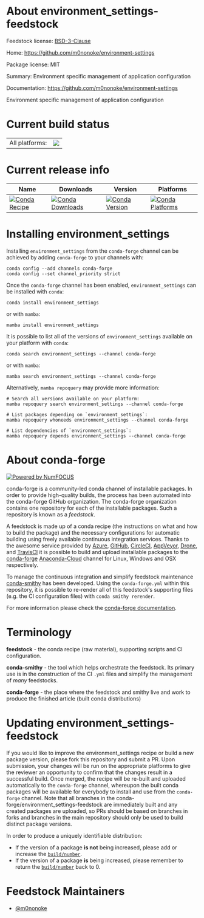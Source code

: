 About environment_settings-feedstock
====================================

Feedstock license: [BSD-3-Clause](https://github.com/conda-forge/environment_settings-feedstock/blob/main/LICENSE.txt)

Home: https://github.com/m0nonoke/environment-settings

Package license: MIT

Summary: Environment specific management of application configuration

Documentation: https://github.com/m0nonoke/environment-settings

Environment specific management of application configuration

Current build status
====================


<table><tr><td>All platforms:</td>
    <td>
      <a href="https://dev.azure.com/conda-forge/feedstock-builds/_build/latest?definitionId=19384&branchName=main">
        <img src="https://dev.azure.com/conda-forge/feedstock-builds/_apis/build/status/environment_settings-feedstock?branchName=main">
      </a>
    </td>
  </tr>
</table>

Current release info
====================

| Name | Downloads | Version | Platforms |
| --- | --- | --- | --- |
| [![Conda Recipe](https://img.shields.io/badge/recipe-environment_settings-green.svg)](https://anaconda.org/conda-forge/environment_settings) | [![Conda Downloads](https://img.shields.io/conda/dn/conda-forge/environment_settings.svg)](https://anaconda.org/conda-forge/environment_settings) | [![Conda Version](https://img.shields.io/conda/vn/conda-forge/environment_settings.svg)](https://anaconda.org/conda-forge/environment_settings) | [![Conda Platforms](https://img.shields.io/conda/pn/conda-forge/environment_settings.svg)](https://anaconda.org/conda-forge/environment_settings) |

Installing environment_settings
===============================

Installing `environment_settings` from the `conda-forge` channel can be achieved by adding `conda-forge` to your channels with:

```
conda config --add channels conda-forge
conda config --set channel_priority strict
```

Once the `conda-forge` channel has been enabled, `environment_settings` can be installed with `conda`:

```
conda install environment_settings
```

or with `mamba`:

```
mamba install environment_settings
```

It is possible to list all of the versions of `environment_settings` available on your platform with `conda`:

```
conda search environment_settings --channel conda-forge
```

or with `mamba`:

```
mamba search environment_settings --channel conda-forge
```

Alternatively, `mamba repoquery` may provide more information:

```
# Search all versions available on your platform:
mamba repoquery search environment_settings --channel conda-forge

# List packages depending on `environment_settings`:
mamba repoquery whoneeds environment_settings --channel conda-forge

# List dependencies of `environment_settings`:
mamba repoquery depends environment_settings --channel conda-forge
```


About conda-forge
=================

[![Powered by
NumFOCUS](https://img.shields.io/badge/powered%20by-NumFOCUS-orange.svg?style=flat&colorA=E1523D&colorB=007D8A)](https://numfocus.org)

conda-forge is a community-led conda channel of installable packages.
In order to provide high-quality builds, the process has been automated into the
conda-forge GitHub organization. The conda-forge organization contains one repository
for each of the installable packages. Such a repository is known as a *feedstock*.

A feedstock is made up of a conda recipe (the instructions on what and how to build
the package) and the necessary configurations for automatic building using freely
available continuous integration services. Thanks to the awesome service provided by
[Azure](https://azure.microsoft.com/en-us/services/devops/), [GitHub](https://github.com/),
[CircleCI](https://circleci.com/), [AppVeyor](https://www.appveyor.com/),
[Drone](https://cloud.drone.io/welcome), and [TravisCI](https://travis-ci.com/)
it is possible to build and upload installable packages to the
[conda-forge](https://anaconda.org/conda-forge) [Anaconda-Cloud](https://anaconda.org/)
channel for Linux, Windows and OSX respectively.

To manage the continuous integration and simplify feedstock maintenance
[conda-smithy](https://github.com/conda-forge/conda-smithy) has been developed.
Using the ``conda-forge.yml`` within this repository, it is possible to re-render all of
this feedstock's supporting files (e.g. the CI configuration files) with ``conda smithy rerender``.

For more information please check the [conda-forge documentation](https://conda-forge.org/docs/).

Terminology
===========

**feedstock** - the conda recipe (raw material), supporting scripts and CI configuration.

**conda-smithy** - the tool which helps orchestrate the feedstock.
                   Its primary use is in the construction of the CI ``.yml`` files
                   and simplify the management of *many* feedstocks.

**conda-forge** - the place where the feedstock and smithy live and work to
                  produce the finished article (built conda distributions)


Updating environment_settings-feedstock
=======================================

If you would like to improve the environment_settings recipe or build a new
package version, please fork this repository and submit a PR. Upon submission,
your changes will be run on the appropriate platforms to give the reviewer an
opportunity to confirm that the changes result in a successful build. Once
merged, the recipe will be re-built and uploaded automatically to the
`conda-forge` channel, whereupon the built conda packages will be available for
everybody to install and use from the `conda-forge` channel.
Note that all branches in the conda-forge/environment_settings-feedstock are
immediately built and any created packages are uploaded, so PRs should be based
on branches in forks and branches in the main repository should only be used to
build distinct package versions.

In order to produce a uniquely identifiable distribution:
 * If the version of a package **is not** being increased, please add or increase
   the [``build/number``](https://docs.conda.io/projects/conda-build/en/latest/resources/define-metadata.html#build-number-and-string).
 * If the version of a package **is** being increased, please remember to return
   the [``build/number``](https://docs.conda.io/projects/conda-build/en/latest/resources/define-metadata.html#build-number-and-string)
   back to 0.

Feedstock Maintainers
=====================

* [@m0nonoke](https://github.com/m0nonoke/)

